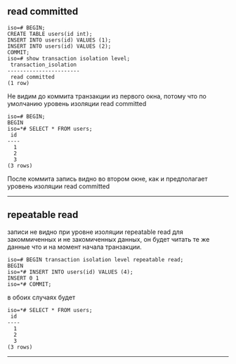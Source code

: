 ## read committed
```
iso=# BEGIN;
CREATE TABLE users(id int);
INSERT INTO users(id) VALUES (1);
INSERT INTO users(id) VALUES (2);
COMMIT;
iso=# show transaction isolation level;
 transaction_isolation
-----------------------
 read committed
(1 row)
```

Не видим до коммита транзакции из первого окна, потому что по умолчанию уровень изоляции read committed
```
iso=# BEGIN;
BEGIN
iso=*# SELECT * FROM users;
 id
----
  1
  2
  3
(3 rows)
```

После коммита запись видно во втором окне, как и предполагает уровень изоляции read committed

---
## repeatable read
записи не видно при уровне изоляции repeatable read для закоммиченных и не закомиченных данных, он будет читать те же данные что и на момент начала транзакции.

```
iso=# BEGIN transaction isolation level repeatable read;
BEGIN
iso=*# INSERT INTO users(id) VALUES (4);
INSERT 0 1
iso=*# COMMIT;
```

в обоих случаях будет
```
iso=*# SELECT * FROM users;
 id
----
  1
  2
  3
(3 rows)
```

---
